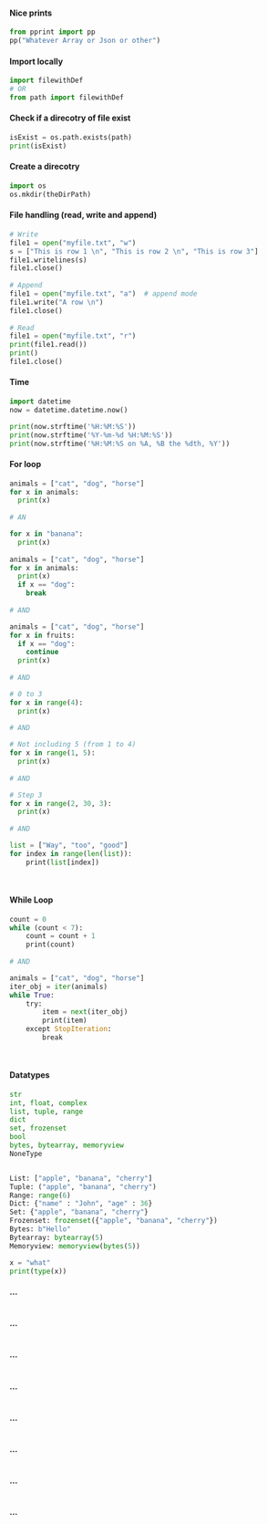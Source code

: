 
#### Nice prints
```python
from pprint import pp
pp("Whatever Array or Json or other")
```


#### Import locally
```python
import filewithDef
# OR
from path import filewithDef
```


#### Check if a direcotry of file exist
```python
isExist = os.path.exists(path)
print(isExist)
```


#### Create a direcotry
```python
import os
os.mkdir(theDirPath)
```

#### File handling (read, write and append)
```python
# Write
file1 = open("myfile.txt", "w")
s = ["This is row 1 \n", "This is row 2 \n", "This is row 3"]
file1.writelines(s)
file1.close()
 
# Append
file1 = open("myfile.txt", "a")  # append mode
file1.write("A row \n")
file1.close()
 
# Read
file1 = open("myfile.txt", "r")
print(file1.read())
print()
file1.close()
```

#### Time
```python
import datetime
now = datetime.datetime.now()

print(now.strftime('%H:%M:%S'))
print(now.strftime('%Y-%m-%d %H:%M:%S'))
print(now.strftime('%H:%M:%S on %A, %B the %dth, %Y'))
```


#### For loop
```python
animals = ["cat", "dog", "horse"]
for x in animals:
  print(x)
  
# AN

for x in "banana":
  print(x)
  
animals = ["cat", "dog", "horse"]
for x in animals:
  print(x)
  if x == "dog":
    break
    
# AND

animals = ["cat", "dog", "horse"]
for x in fruits:
  if x == "dog":
    continue
  print(x)
  
# AND

# 0 to 3
for x in range(4):
  print(x)
  
# AND

# Not including 5 (from 1 to 4)
for x in range(1, 5):
  print(x)
  
# AND

# Step 3
for x in range(2, 30, 3):
  print(x)
  
# AND

list = ["Way", "too", "good"]
for index in range(len(list)):
    print(list[index])
    
    
```

#### While Loop
```python
count = 0
while (count < 7):
    count = count + 1
    print(count)
    
# AND

animals = ["cat", "dog", "horse"]
iter_obj = iter(animals) 
while True:
    try:
        item = next(iter_obj)
        print(item)
    except StopIteration:
        break
        
        
```

#### Datatypes
```python
str
int, float, complex
list, tuple, range          
dict
set, frozenset
bool
bytes, bytearray, memoryview
NoneType


List: ["apple", "banana", "cherry"]
Tuple: ("apple", "banana", "cherry")
Range: range(6)
Dict: {"name" : "John", "age" : 36}
Set: {"apple", "banana", "cherry"}
Frozenset: frozenset({"apple", "banana", "cherry"})
Bytes: b"Hello"
Bytearray: bytearray(5)
Memoryview: memoryview(bytes(5))

x = "what"
print(type(x))
```



#### ...
```python
```

#### ...
```python
```

#### ...
```python
```

#### ...
```python
```

#### ...
```python
```

#### ...
```python
```

#### ...
```python
```

#### ...
```python
```



